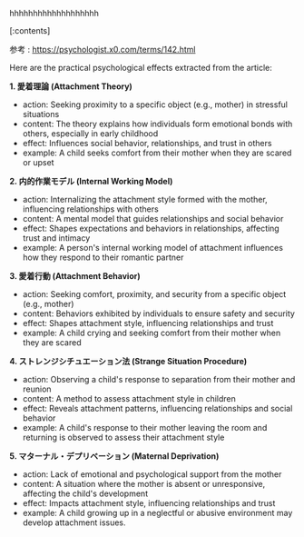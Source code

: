 

hhhhhhhhhhhhhhhhhhh
    
[:contents]

参考 : https://psychologist.x0.com/terms/142.html

Here are the practical psychological effects extracted from the article:

**1. 愛着理論 (Attachment Theory)**
- action: Seeking proximity to a specific object (e.g., mother) in stressful situations
- content: The theory explains how individuals form emotional bonds with others, especially in early childhood
- effect: Influences social behavior, relationships, and trust in others
- example: A child seeks comfort from their mother when they are scared or upset

**2. 内的作業モデル (Internal Working Model)**
- action: Internalizing the attachment style formed with the mother, influencing relationships with others
- content: A mental model that guides relationships and social behavior
- effect: Shapes expectations and behaviors in relationships, affecting trust and intimacy
- example: A person's internal working model of attachment influences how they respond to their romantic partner

**3. 愛着行動 (Attachment Behavior)**
- action: Seeking comfort, proximity, and security from a specific object (e.g., mother)
- content: Behaviors exhibited by individuals to ensure safety and security
- effect: Shapes attachment style, influencing relationships and trust
- example: A child crying and seeking comfort from their mother when they are scared

**4. ストレンジシチュエーション法 (Strange Situation Procedure)**
- action: Observing a child's response to separation from their mother and reunion
- content: A method to assess attachment style in children
- effect: Reveals attachment patterns, influencing relationships and social behavior
- example: A child's response to their mother leaving the room and returning is observed to assess their attachment style

**5. マターナル・デプリベーション (Maternal Deprivation)**
- action: Lack of emotional and psychological support from the mother
- content: A situation where the mother is absent or unresponsive, affecting the child's development
- effect: Impacts attachment style, influencing relationships and trust
- example: A child growing up in a neglectful or abusive environment may develop attachment issues.

    